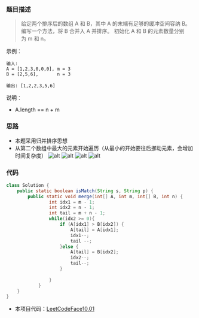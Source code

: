 ### 题目描述

> 给定两个排序后的数组 A 和 B，其中 A 的末端有足够的缓冲空间容纳 B。 编写一个方法，将 B 合并入 A 并排序。
  初始化 A 和 B 的元素数量分别为 m 和 n。

示例：
```
输入:
A = [1,2,3,0,0,0], m = 3
B = [2,5,6],       n = 3

输出: [1,2,2,3,5,6]
```
说明：
- A.length == n + m

### 思路
- 本题采用归并排序思想
- 从第二个数组中最大的元素开始遍历（从最小的开始要往后挪动元素，会增加时间复杂度）
![alt](https://hbimg.huabanimg.com/357141ebd03d33b870bb1941a073965516d5e1584858-P4a7GR)
![alt](https://hbimg.huabanimg.com/192ab0f59791ec263208ce4bbb877598fb6ea9ab62d4-nWaFku)
![alt](https://hbimg.huabanimg.com/ea50a4555382897c12c720ed6b9fd53cf14eb61e7125-U3y2bm)
![alt](https://hbimg.huabanimg.com/bae4405771e31f5d9eb0f4594e3ff95687c89222a916-HU2tqV)

### 代码
```java
class Solution {
    public static boolean isMatch(String s, String p) {
        public static void merge(int[] A, int m, int[] B, int n) {
                int idx1 = m - 1;
                int idx2 = n - 1;
                int tail = m + n - 1;
                while(idx2 >= 0){
                    if (A[idx1] > B[idx2]) {
                        A[tail] = A[idx1];
                        idx1--;
                        tail --;
                    }else {
                        A[tail] = B[idx2];
                        idx2--;
                        tail--;
                    }
        
                }
            }
    }
}
```

- 本项目代码：[LeetCodeFace10.01](https://github.com/HelloSummer5/LeetCodeDemo/blob/master/src/com/leetcode/array/LeetCode10.01.java "悬停显示")
